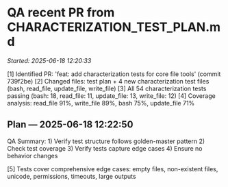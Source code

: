 # QA recent PR from CHARACTERIZATION_TEST_PLAN.md
_Started: 2025-06-18 12:20:33_

[1] Identified PR: 'feat: add characterization tests for core file tools' (commit 739f2be)
[2] Changed files: test plan + 4 new characterization test files (bash, read_file, update_file, write_file)
[3] All 54 characterization tests passing (bash: 18, read_file: 11, update_file: 13, write_file: 12)
[4] Coverage analysis: read_file 91%, write_file 89%, bash 75%, update_file 71%
## Plan — 2025-06-18 12:22:50
QA Summary: 1) Verify test structure follows golden-master pattern 2) Check test coverage 3) Verify tests capture edge cases 4) Ensure no behavior changes

[5] Tests cover comprehensive edge cases: empty files, non-existent files, unicode, permissions, timeouts, large outputs
